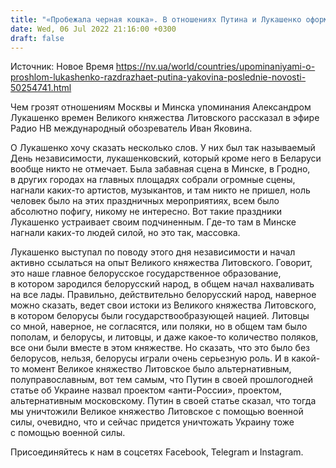 ```yaml
---
title: "«Пробежала черная кошка». В отношениях Путина и Лукашенко оформился новый разлад — Яковина"
date: Wed, 06 Jul 2022 21:16:00 +0300
draft: false
---
```

Источник: Новое Время https://nv.ua/world/countries/upominaniyami-o-proshlom-lukashenko-razdrazhaet-putina-yakovina-poslednie-novosti-50254741.html


 Чем грозят отношениям Москвы и Минска упоминания Александром Лукашенко времен Великого княжества Литовского рассказал в эфире Радио НВ международный обозреватель Иван Яковина.

О Лукашенко хочу сказать несколько слов. У них был так называемый День независимости, лукашенковский, который кроме него в Беларуси вообще никто не отмечает. Была забавная сцена в Минске, в Гродно, в других городах на главных площадях собрали огромные сцены, нагнали каких-то артистов, музыкантов, и там никто не пришел, ноль человек было на этих праздничных мероприятиях, всем было абсолютно пофигу, никому не интересно. Вот такие праздники Лукашенко устраивает своим подчиненным. Где-то там в Минске нагнали каких-то людей силой, но это так, массовка.

Лукашенко выступал по поводу этого дня независимости и начал активно ссылаться на опыт Великого княжества Литовского. Говорит, это наше главное белорусское государственное образование, в котором зародился белорусский народ, в общем начал нахваливать на все лады. Правильно, действительно белорусский народ, наверное можно сказать, ведет свои истоки из Великого княжества Литовского, в котором белорусы были государствообразующей нацией. Литовцы со мной, наверное, не согласятся, или поляки, но в общем там было пополам, и белорусы, и литовцы, и даже какое-то количество поляков, все они были вместе в этом княжестве. Но сказать, что это было без белорусов, нельзя, белорусы играли очень серьезную роль. И в какой-то момент Великое княжество Литовское было альтернативным, полуправославным, вот тем самым, что Путин в своей прошлогодней статье об Украине назвал проектом «анти-России», проектом, альтернативным московскому. Путин в своей статье сказал, что тогда мы уничтожили Великое княжество Литовское с помощью военной силы, очевидно, что и сейчас придется уничтожать Украину тоже с помощью военной силы.

Присоединяйтесь к нам в соцсетях Facebook, Telegram и Instagram.
